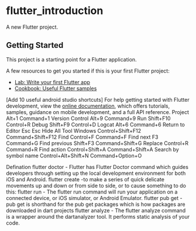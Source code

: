 # flutter_introduction

A new Flutter project.

## Getting Started

This project is a starting point for a Flutter application.

A few resources to get you started if this is your first Flutter project:

- [Lab: Write your first Flutter app](https://docs.flutter.dev/get-started/codelab)
- [Cookbook: Useful Flutter samples](https://docs.flutter.dev/cookbook)


[Add 10 useful android studio shortcuts]
For help getting started with Flutter development, view the
[online documentation](https://docs.flutter.dev/), which offers tutorials,
samples, guidance on mobile development, and a full API reference.
Project	Alt+1	Command+1
Version Control	Alt+9	Command+9
Run	Shift+F10	Control+R
Debug	Shift+F9	Control+D
Logcat	Alt+6	Command+6
Return to Editor	Esc	Esc
Hide All Tool Windows	Control+Shift+F12	Command+Shift+F12
Find	Control+F	Command+F
Find next	F3	Command+G
Find previous	Shift+F3	Command+Shift+G
Replace	Control+R	Command+R
Find action	Control+Shift+A	Command+Shift+A
Search by symbol name	Control+Alt+Shift+N	Command+Option+O

Defination
  flutter doctor - Flutter has Flutter Doctor command which guides developers through setting up the local development environment for both iOS and Android.
flutter create -to make a series of quick delicate movements up and down or from side to side, or to cause something to do this:
flutter run - The flutter run command will run your application on a connected device, or iOS simulator, or Android Emulator. 
flutter pub get - pub get is shorthand for the pub get packages which is how packages are downloaded in dart projects
flutter analyze - The flutter analyze command is a wrapper around the dartanalyzer tool. It performs static analysis of your code.
